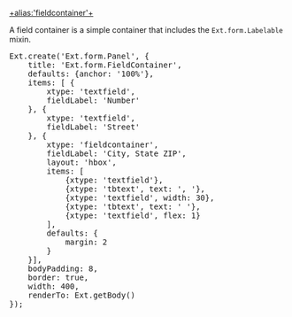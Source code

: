 <a href="http://docs.sencha.com/extjs/5.0/apidocs/#!/api/Ext.form.FieldContainer" target="api">+alias:'fieldcontainer'+</a>

A field container is a simple container that includes the <code>Ext.form.Labelable</code> mixin.

<pre class="runnable run">Ext.create('Ext.form.Panel', {
    title: 'Ext.form.FieldContainer',
    defaults: {anchor: '100%'},
    items: [ {
        xtype: 'textfield',
        fieldLabel: 'Number'
    }, {
        xtype: 'textfield',
        fieldLabel: 'Street'
    }, {
        xtype: 'fieldcontainer',
        fieldLabel: 'City, State ZIP',
        layout: 'hbox',
        items: [
            {xtype: 'textfield'}, 
            {xtype: 'tbtext', text: ',&nbsp;'}, 
            {xtype: 'textfield', width: 30}, 
            {xtype: 'tbtext', text: '&nbsp;'}, 
            {xtype: 'textfield', flex: 1}
        ],
        defaults: {
            margin: 2
        }
    }],
    bodyPadding: 8,
    border: true,
    width: 400,
    renderTo: Ext.getBody()
});</pre>